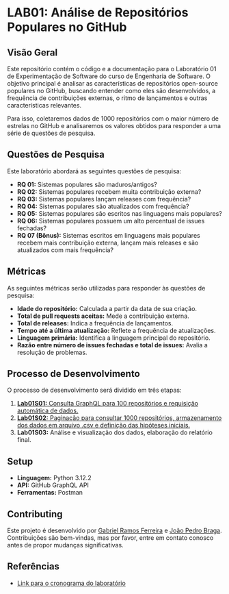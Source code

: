 # LAB01: Análise de Repositórios Populares no GitHub

## Visão Geral

Este repositório contém o código e a documentação para o Laboratório 01 de Experimentação de Software do curso de Engenharia de Software. O objetivo principal é analisar as características de repositórios open-source populares no GitHub, buscando entender como eles são desenvolvidos, a frequência de contribuições externas, o ritmo de lançamentos e outras características relevantes.

Para isso, coletaremos dados de 1000 repositórios com o maior número de estrelas no GitHub e analisaremos os valores obtidos para responder a uma série de questões de pesquisa.

## Questões de Pesquisa

Este laboratório abordará as seguintes questões de pesquisa:

*   **RQ 01:** Sistemas populares são maduros/antigos?
*   **RQ 02:** Sistemas populares recebem muita contribuição externa?
*   **RQ 03:** Sistemas populares lançam releases com frequência?
*   **RQ 04:** Sistemas populares são atualizados com frequência?
*   **RQ 05:** Sistemas populares são escritos nas linguagens mais populares?
*   **RQ 06:** Sistemas populares possuem um alto percentual de issues fechadas?
*   **RQ 07 (Bônus):** Sistemas escritos em linguagens mais populares recebem mais contribuição externa, lançam mais releases e são atualizados com mais frequência?

## Métricas

As seguintes métricas serão utilizadas para responder às questões de pesquisa:

*   **Idade do repositório:** Calculada a partir da data de sua criação.
*   **Total de pull requests aceitas:** Mede a contribuição externa.
*   **Total de releases:** Indica a frequência de lançamentos.
*   **Tempo até a última atualização:** Reflete a frequência de atualizações.
*   **Linguagem primária:** Identifica a linguagem principal do repositório.
*   **Razão entre número de issues fechadas e total de issues:** Avalia a resolução de problemas.

## Processo de Desenvolvimento

O processo de desenvolvimento será dividido em três etapas:

1.  [**Lab01S01:** Consulta GraphQL para 100 repositórios e requisição automática de dados.](https://github.com/gramos22/caracteristicas-repositorios-populares/releases/tag/1.0)
2.  [**Lab01S02:** Paginação para consultar 1000 repositórios, armazenamento dos dados em arquivo .csv e definição das hipóteses iniciais.](https://github.com/gramos22/caracteristicas-repositorios-populares/releases/tag/2.0)
3.  **Lab01S03:** Análise e visualização dos dados, elaboração do relatório final.

## Setup

*   **Linguagem:** Python 3.12.2
*   **API:** GitHub GraphQL API
*   **Ferramentas:**  Postman

## Contributing

Este projeto é desenvolvido por [Gabriel Ramos Ferreira](https://github.com/gramos22) e [João Pedro Braga](https://github.com/joaopedro-braga).  Contribuições são bem-vindas, mas por favor, entre em contato conosco antes de propor mudanças significativas.

## Referências

*   [Link para o cronograma do laboratório](https://github.com/joaopauloaramuni/laboratorio-de-experimentacao-de-software/tree/main/CRONOGRAMA)
